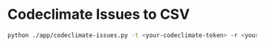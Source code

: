 # Codeclimate Issues to CSV

```sh
python ./app/codeclimate-issues.py -t <your-codeclimate-token> -r <your-codeclimate-repository-id> -o <you-file.csv>
```
